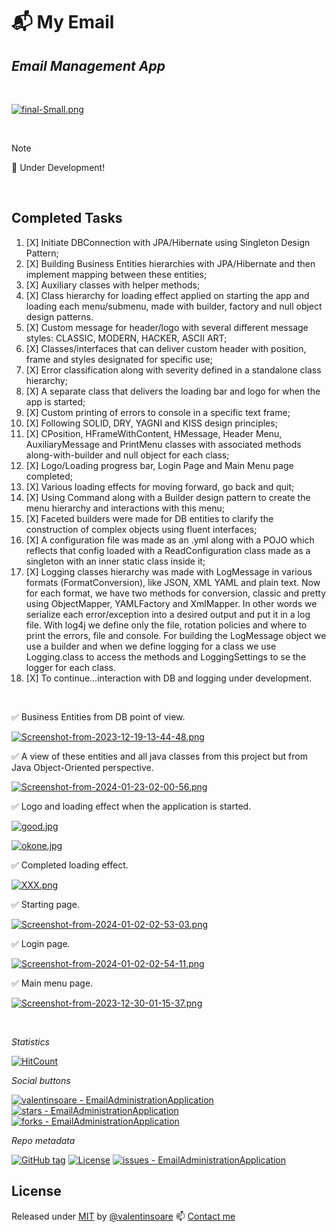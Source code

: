 # 📬 My Email
## _Email Management App_

<br>

[![final-Small.png](https://i.postimg.cc/DfLpz7ky/final-Small.png)](https://moviesondemand.io)


<br>

> [!NOTE]
> 💌 Under Development!

<br>

## Completed Tasks
 1. [X] Initiate DBConnection with JPA/Hibernate using Singleton Design Pattern; 
 2. [X] Building Business Entities hierarchies with JPA/Hibernate and then implement mapping between these entities;
 3. [X] Auxiliary classes with helper methods;
 4. [X] Class hierarchy for loading effect applied on starting the app and loading each menu/submenu, made with builder, factory and null object design patterns.
 5. [X] Custom message for header/logo with several different message styles: CLASSIC, MODERN, HACKER, ASCII ART;
 6. [X] Classes/interfaces that can deliver custom header with position, frame and styles designated for specific use;
 7. [X] Error classification along with severity defined in a standalone class hierarchy;
 8. [X] A separate class that delivers the loading bar and logo for when the app is started;
 9. [X] Custom printing of errors to console in a specific text frame;
10. [X] Following SOLID, DRY, YAGNI and KISS design principles;
11. [X] CPosition, HFrameWithContent, HMessage, Header Menu, AuxiliaryMessage and PrintMenu classes with associated methods along-with-builder and null object for each class;
12. [X] Logo/Loading progress bar, Login Page and Main Menu page completed;
13. [X] Various loading effects for moving forward, go back and quit;
14. [X] Using Command along with a Builder design pattern to create the menu hierarchy and interactions with this menu;
15. [X] Faceted builders were made for DB entities to clarify the construction of complex objects using fluent interfaces;
16. [X] A configuration file was made as an .yml along with a POJO which reflects that config loaded with a ReadConfiguration class made as a singleton with an inner static class inside it;
17. [X] Logging classes hierarchy was made with LogMessage in various formats (FormatConversion), like JSON, XML YAML and plain text. Now for each format, we have two methods for conversion, classic and pretty using ObjectMapper, YAMLFactory and XmlMapper. In other words we serialize each error/exception into a desired output and put it in a log file. With log4j we define only the file, rotation policies and where to print the errors, file and console. For building the LogMessage object we use a builder and when we define logging for a class we use Logging.class to access the methods and LoggingSettings to se the logger for each class.
18. [X] To continue…interaction with DB and logging under development.

<br>

✅ Business Entities from DB point of view.


[![Screenshot-from-2023-12-19-13-44-48.png](https://i.postimg.cc/Yqxmspyc/Screenshot-from-2023-12-19-13-44-48.png)](https://postimg.cc/XppJZ0bx)


✅ A view of these entities and all java classes from this project but from Java Object-Oriented perspective.


[![Screenshot-from-2024-01-23-02-00-56.png](https://i.postimg.cc/t4q58WdQ/Screenshot-from-2024-01-23-02-00-56.png)](https://postimg.cc/nCWBDsw0)


✅ Logo and loading effect when the application is started.


[![good.jpg](https://i.postimg.cc/TPyjdt2k/good.jpg)](https://postimg.cc/d7YZnmyd)

[![okone.jpg](https://i.postimg.cc/5NxwY4NQ/okone.jpg)](https://postimg.cc/XXzZt05n)


✅ Completed loading effect.


[![XXX.png](https://i.postimg.cc/rsnQPvZJ/XXX.png)](https://postimg.cc/JHXNydLD)


✅ Starting page.


[![Screenshot-from-2024-01-02-02-53-03.png](https://i.postimg.cc/QC9vC43F/Screenshot-from-2024-01-02-02-53-03.png)](https://postimg.cc/N2tdPxLt)


✅ Login page.


[![Screenshot-from-2024-01-02-02-54-11.png](https://i.postimg.cc/PrM0xwGz/Screenshot-from-2024-01-02-02-54-11.png)](https://postimg.cc/bssmVdws)


✅ Main menu page.


[![Screenshot-from-2023-12-30-01-15-37.png](https://i.postimg.cc/ZYv0g9mM/Screenshot-from-2023-12-30-01-15-37.png)](https://postimg.cc/BtsqPnXT)




<br>

_Statistics_

[![HitCount](https://hits.dwyl.com/valentinsoare/EmailAdministrationApplication.svg?style=flat-square&show=unique)](http://hits.dwyl.com/valentinsoare/EmailAdministrationApplication)

_Social buttons_

[![valentinsoare - EmailAdministrationApplication](https://img.shields.io/static/v1?label=valentinsoare&message=EmailAdministrationApplication&color=green&logo=github)](https://github.com/valentinsoare/EmailAdministrationApplication "Go to GitHub repo")
[![stars - EmailAdministrationApplication](https://img.shields.io/github/stars/valentinsoare/EmailAdministrationApplication?style=social)](https://github.com/valentinsoare/EmailAdministrationApplication)
[![forks - EmailAdministrationApplication](https://img.shields.io/github/forks/valentinsoare/EmailAdministrationApplication?style=social)](https://github.com/valentinsoare/EmailAdministrationApplication)

_Repo metadata_

[![GitHub tag](https://img.shields.io/github/tag/valentinsoare/EmailAdministrationApplication?include_prereleases=&sort=semver&color=blue)](https://github.com/valentinsoare/EmailAdministrationApplication/releases/)
[![License](https://img.shields.io/badge/License-Apache-blue)](#license)
[![issues - EmailAdministrationApplication](https://img.shields.io/github/issues/valentinsoare/EmailAdministrationApplication)](https://github.com/valentinsoare/EmailAdministrationApplication/issues)


## License

Released under [MIT](/LICENSE) by [@valentinsoare](https://github.com/valentinsoare)
:mailbox: [Contact me](soarevalentinn@gmail.com "Contact me at soarevalentinn@gmail.com")

